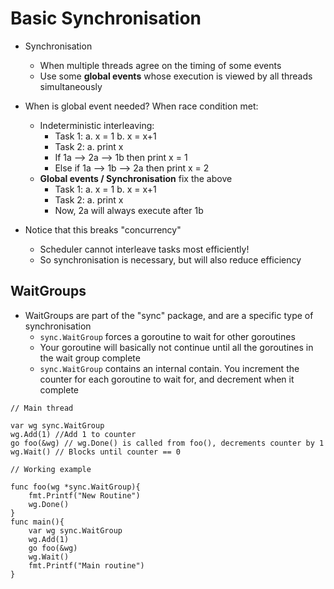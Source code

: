 # Basic Synchronisation

- Synchronisation
    - When multiple threads agree on the timing of some events
    - Use some **global events** whose execution is viewed by all threads simultaneously

- When is global event needed? When race condition met:
    - Indeterministic interleaving:
        - Task 1:
            a. x = 1
            b. x = x+1
        - Task 2:
            a. print x
        - If 1a --> 2a --> 1b then print x = 1
        - Else if 1a --> 1b --> 2a then print x = 2
    - **Global events / Synchronisation** fix the above
        - Task 1:
            a. x = 1
            b. x = x+1
            <GLOBAL EVENT>
        - Task 2:
            <IF GLOBAL EVENT>
            a. print x
        - Now, 2a will always execute after 1b

- Notice that this breaks "concurrency" 
    - Scheduler cannot interleave tasks most efficiently! 
    - So synchronisation is necessary, but will also reduce efficiency

## WaitGroups

- WaitGroups are part of the "sync" package, and are a specific type of synchronisation
    - `sync.WaitGroup` forces a goroutine to wait for other goroutines
    - Your goroutine will basically not continue until all the goroutines in the wait group complete
    - `sync.WaitGroup` contains an internal contain. You increment the counter for each goroutine to wait for, and decrement when it complete
 
```
// Main thread

var wg sync.WaitGroup
wg.Add(1) //Add 1 to counter
go foo(&wg) // wg.Done() is called from foo(), decrements counter by 1
wg.Wait() // Blocks until counter == 0

// Working example

func foo(wg *sync.WaitGroup){
    fmt.Printf("New Routine")
    wg.Done()
}
func main(){
    var wg sync.WaitGroup
    wg.Add(1)
    go foo(&wg)
    wg.Wait()
    fmt.Printf("Main routine")
}
```
